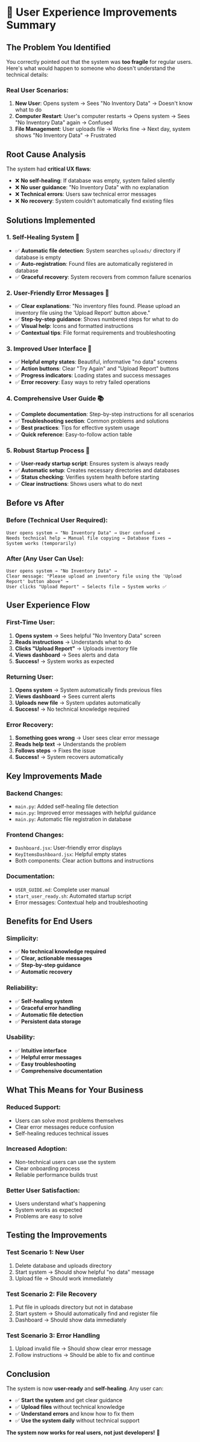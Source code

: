 # 🎯 User Experience Improvements Summary

## **The Problem You Identified**

You correctly pointed out that the system was **too fragile** for regular users. Here's what would happen to someone who doesn't understand the technical details:

### **Real User Scenarios:**

1. **New User**: Opens system → Sees "No Inventory Data" → Doesn't know what to do
2. **Computer Restart**: User's computer restarts → Opens system → Sees "No Inventory Data" again → Confused
3. **File Management**: User uploads file → Works fine → Next day, system shows "No Inventory Data" → Frustrated

## **Root Cause Analysis**

The system had **critical UX flaws**:
- ❌ **No self-healing**: If database was empty, system failed silently
- ❌ **No user guidance**: "No Inventory Data" with no explanation
- ❌ **Technical errors**: Users saw technical error messages
- ❌ **No recovery**: System couldn't automatically find existing files

## **Solutions Implemented**

### **1. Self-Healing System** 🔧
- ✅ **Automatic file detection**: System searches `uploads/` directory if database is empty
- ✅ **Auto-registration**: Found files are automatically registered in database
- ✅ **Graceful recovery**: System recovers from common failure scenarios

### **2. User-Friendly Error Messages** 💬
- ✅ **Clear explanations**: "No inventory files found. Please upload an inventory file using the 'Upload Report' button above."
- ✅ **Step-by-step guidance**: Shows numbered steps for what to do
- ✅ **Visual help**: Icons and formatted instructions
- ✅ **Contextual tips**: File format requirements and troubleshooting

### **3. Improved User Interface** 🎨
- ✅ **Helpful empty states**: Beautiful, informative "no data" screens
- ✅ **Action buttons**: Clear "Try Again" and "Upload Report" buttons
- ✅ **Progress indicators**: Loading states and success messages
- ✅ **Error recovery**: Easy ways to retry failed operations

### **4. Comprehensive User Guide** 📚
- ✅ **Complete documentation**: Step-by-step instructions for all scenarios
- ✅ **Troubleshooting section**: Common problems and solutions
- ✅ **Best practices**: Tips for effective system usage
- ✅ **Quick reference**: Easy-to-follow action table

### **5. Robust Startup Process** 🚀
- ✅ **User-ready startup script**: Ensures system is always ready
- ✅ **Automatic setup**: Creates necessary directories and databases
- ✅ **Status checking**: Verifies system health before starting
- ✅ **Clear instructions**: Shows users what to do next

## **Before vs After**

### **Before (Technical User Required):**
```
User opens system → "No Inventory Data" → User confused → 
Needs technical help → Manual file copying → Database fixes → 
System works (temporarily)
```

### **After (Any User Can Use):**
```
User opens system → "No Inventory Data" → 
Clear message: "Please upload an inventory file using the 'Upload Report' button above" →
User clicks "Upload Report" → Selects file → System works ✅
```

## **User Experience Flow**

### **First-Time User:**
1. **Opens system** → Sees helpful "No Inventory Data" screen
2. **Reads instructions** → Understands what to do
3. **Clicks "Upload Report"** → Uploads inventory file
4. **Views dashboard** → Sees alerts and data
5. **Success!** → System works as expected

### **Returning User:**
1. **Opens system** → System automatically finds previous files
2. **Views dashboard** → Sees current alerts
3. **Uploads new file** → System updates automatically
4. **Success!** → No technical knowledge required

### **Error Recovery:**
1. **Something goes wrong** → User sees clear error message
2. **Reads help text** → Understands the problem
3. **Follows steps** → Fixes the issue
4. **Success!** → System recovers automatically

## **Key Improvements Made**

### **Backend Changes:**
- `main.py`: Added self-healing file detection
- `main.py`: Improved error messages with helpful guidance
- `main.py`: Automatic file registration in database

### **Frontend Changes:**
- `Dashboard.jsx`: User-friendly error displays
- `KeyItemsDashboard.jsx`: Helpful empty states
- Both components: Clear action buttons and instructions

### **Documentation:**
- `USER_GUIDE.md`: Complete user manual
- `start_user_ready.sh`: Automated startup script
- Error messages: Contextual help and troubleshooting

## **Benefits for End Users**

### **Simplicity:**
- ✅ **No technical knowledge required**
- ✅ **Clear, actionable messages**
- ✅ **Step-by-step guidance**
- ✅ **Automatic recovery**

### **Reliability:**
- ✅ **Self-healing system**
- ✅ **Graceful error handling**
- ✅ **Automatic file detection**
- ✅ **Persistent data storage**

### **Usability:**
- ✅ **Intuitive interface**
- ✅ **Helpful error messages**
- ✅ **Easy troubleshooting**
- ✅ **Comprehensive documentation**

## **What This Means for Your Business**

### **Reduced Support:**
- Users can solve most problems themselves
- Clear error messages reduce confusion
- Self-healing reduces technical issues

### **Increased Adoption:**
- Non-technical users can use the system
- Clear onboarding process
- Reliable performance builds trust

### **Better User Satisfaction:**
- Users understand what's happening
- System works as expected
- Problems are easy to solve

## **Testing the Improvements**

### **Test Scenario 1: New User**
1. Delete database and uploads directory
2. Start system → Should show helpful "no data" message
3. Upload file → Should work immediately

### **Test Scenario 2: File Recovery**
1. Put file in uploads directory but not in database
2. Start system → Should automatically find and register file
3. Dashboard → Should show data immediately

### **Test Scenario 3: Error Handling**
1. Upload invalid file → Should show clear error message
2. Follow instructions → Should be able to fix and continue

## **Conclusion**

The system is now **user-ready** and **self-healing**. Any user can:
- ✅ **Start the system** and get clear guidance
- ✅ **Upload files** without technical knowledge
- ✅ **Understand errors** and know how to fix them
- ✅ **Use the system daily** without technical support

**The system now works for real users, not just developers!** 🎉 